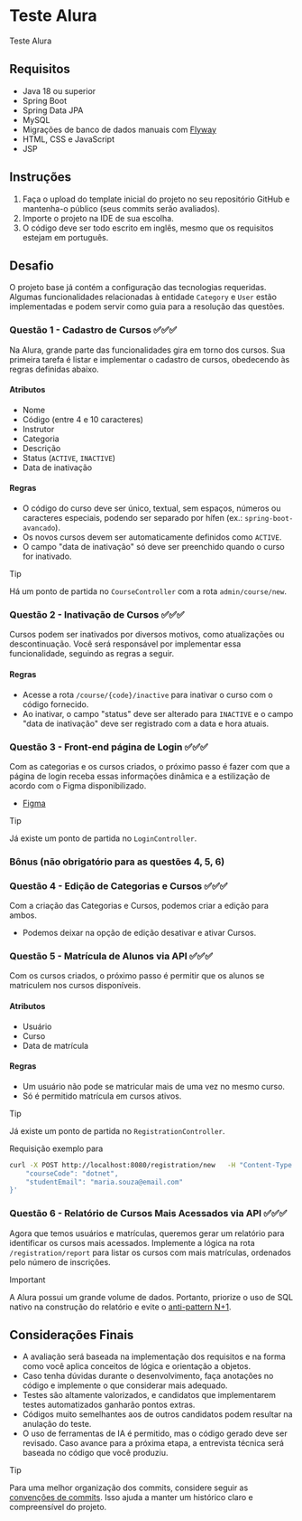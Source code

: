 # Teste Alura

Teste Alura

## Requisitos

- Java 18 ou superior
- Spring Boot
- Spring Data JPA
- MySQL
- Migrações de banco de dados manuais com [Flyway](https://www.baeldung.com/database-migrations-with-flyway)
- HTML, CSS e JavaScript
- JSP

## Instruções

1. Faça o upload do template inicial do projeto no seu repositório GitHub e mantenha-o público (seus commits serão avaliados).
2. Importe o projeto na IDE de sua escolha.
3. O código deve ser todo escrito em inglês, mesmo que os requisitos estejam em português.

## Desafio

O projeto base já contém a configuração das tecnologias requeridas. Algumas funcionalidades relacionadas à entidade `Category` e `User` estão implementadas e podem servir como guia para a resolução das questões.

### Questão 1 - Cadastro de Cursos ✅✅✅

Na Alura, grande parte das funcionalidades gira em torno dos cursos. Sua primeira tarefa é listar e implementar o cadastro de cursos, obedecendo às regras definidas abaixo.

#### Atributos

- Nome
- Código (entre 4 e 10 caracteres)
- Instrutor
- Categoria
- Descrição
- Status (`ACTIVE`, `INACTIVE`)
- Data de inativação

#### Regras

- O código do curso deve ser único, textual, sem espaços, números ou caracteres especiais, podendo ser separado por hífen (ex.: `spring-boot-avancado`).
- Os novos cursos devem ser automaticamente definidos como `ACTIVE`.
- O campo "data de inativação" só deve ser preenchido quando o curso for inativado.

> [!TIP]
> Há um ponto de partida no `CourseController` com a rota `admin/course/new`.

### Questão 2 - Inativação de Cursos ✅✅✅

Cursos podem ser inativados por diversos motivos, como atualizações ou descontinuação. Você será responsável por implementar essa funcionalidade, seguindo as regras a seguir.

#### Regras

- Acesse a rota `/course/{code}/inactive` para inativar o curso com o código fornecido.
- Ao inativar, o campo "status" deve ser alterado para `INACTIVE` e o campo "data de inativação" deve ser registrado com a data e hora atuais.


### Questão 3 - Front-end página de Login ✅✅✅

Com as categorias e os cursos criados, o próximo passo é fazer com que a página de login receba essas informações dinâmica e a estilização de acordo com o Figma disponibilizado.

- [Figma](https://www.figma.com/design/LNOkJ6pnamwQfoWtOlRCPm/Login?node-id=1-303)

> [!TIP]
> Já existe um ponto de partida no `LoginController`.


### Bônus (não obrigatório para as questões 4, 5, 6)

### Questão 4 - Edição de Categorias e Cursos ✅✅✅

Com a criação das Categorias e Cursos, podemos criar a edição para ambos.
- Podemos deixar na opção de edição desativar e ativar Cursos.

### Questão 5 - Matrícula de Alunos via API ✅✅✅

Com os cursos criados, o próximo passo é permitir que os alunos se matriculem nos cursos disponíveis.

#### Atributos

- Usuário
- Curso
- Data de matrícula

#### Regras

- Um usuário não pode se matricular mais de uma vez no mesmo curso.
- Só é permitido matrícula em cursos ativos.

> [!TIP]
> Já existe um ponto de partida no `RegistrationController`.

Requisição exemplo para 
```bash
curl -X POST http://localhost:8080/registration/new   -H "Content-Type: application/json"   -d '{
    "courseCode": "dotnet",
    "studentEmail": "maria.souza@email.com"
}'
```

### Questão 6 - Relatório de Cursos Mais Acessados via API ✅✅✅

Agora que temos usuários e matrículas, queremos gerar um relatório para identificar os cursos mais acessados. Implemente a lógica na rota `/registration/report` para listar os cursos com mais matrículas, ordenados pelo número de inscrições.

> [!IMPORTANT]
> A Alura possui um grande volume de dados. Portanto, priorize o uso de SQL nativo na construção do relatório e evite o [anti-pattern N+1](https://semantix.ai/o-que-e-o-problema-n1/).

## Considerações Finais

- A avaliação será baseada na implementação dos requisitos e na forma como você aplica conceitos de lógica e orientação a objetos.
- Caso tenha dúvidas durante o desenvolvimento, faça anotações no código e implemente o que considerar mais adequado.
- Testes são altamente valorizados, e candidatos que implementarem testes automatizados ganharão pontos extras.
- Códigos muito semelhantes aos de outros candidatos podem resultar na anulação do teste.
- O uso de ferramentas de IA é permitido, mas o código gerado deve ser revisado. Caso avance para a próxima etapa, a entrevista técnica será baseada no código que você produziu.

> [!TIP]
> Para uma melhor organização dos commits, considere seguir as [convenções de commits](https://www.conventionalcommits.org/pt-br/v1.0.0/). Isso ajuda a manter um histórico claro e compreensível do projeto.
